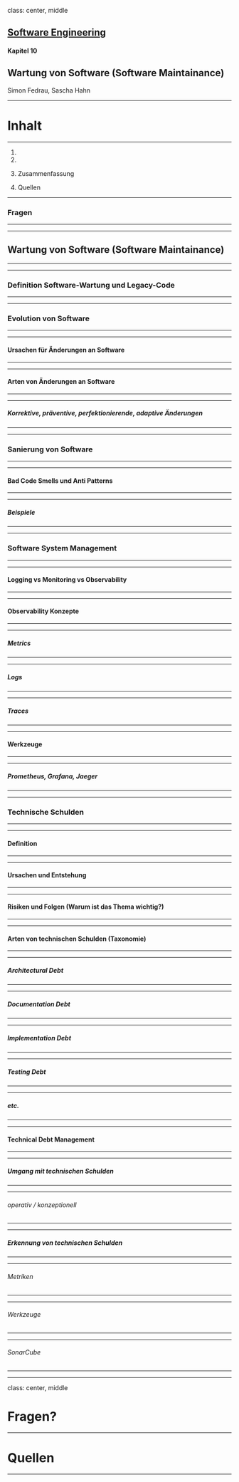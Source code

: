 class: center, middle

## [Software Engineering](../../praesentationen.html)

#### Kapitel 10

## Wartung von Software (Software Maintainance)


Simon Fedrau, Sascha Hahn

---

# Inhalt
***
1. 

1.

1. Zusammenfassung

1. Quellen

---

### Fragen
***

---

## Wartung von Software (Software Maintainance)
***


---

### Definition Software-Wartung und Legacy-Code
***


---

### Evolution von Software
***


---

#### Ursachen für Änderungen an Software
***


---

#### Arten von Änderungen an Software
***


---

##### Korrektive, präventive, perfektionierende, adaptive Änderungen
***


---

### Sanierung von Software
***


---

#### Bad Code Smells und Anti Patterns
***


---

##### Beispiele
***


---

### Software System Management
***


---

#### Logging vs Monitoring vs Observability
***


---

#### Observability Konzepte
***


---

##### Metrics
***


---

##### Logs
***


---

##### Traces
***


---

#### Werkzeuge
***


---

##### Prometheus, Grafana, Jaeger
***


---

### Technische Schulden
***


---

#### Definition
***


---

#### Ursachen und Entstehung
***


---

#### Risiken und Folgen (Warum ist das Thema wichtig?)
***


---

#### Arten von technischen Schulden (Taxonomie)
***


---

##### Architectural Debt
***


---

##### Documentation Debt
***


---

##### Implementation Debt
***


---

##### Testing Debt
***


---

##### etc.
***


---

#### Technical Debt Management
***


---

##### Umgang mit technischen Schulden
***


---

###### operativ / konzeptionell
***


---

##### Erkennung von technischen Schulden
***


---

###### Metriken 
***


---

###### Werkzeuge
***


---

###### SonarCube
***


---

class: center, middle

# Fragen?

---

# Quellen
***